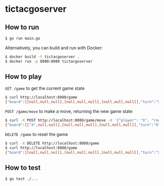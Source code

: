 # tictacgoserver

## How to run

```bash
$ go run main.go
```

Alternatively, you can build and run with Docker:

```bash
$ docker build -t tictacgoserver .
$ docker run -p 8080:8080 tictacgoserver
```

## How to play

`GET /game` to get the current game state
```bash
$ curl http://localhost:8080/game
{"board":[[null,null,null],[null,null,null],[null,null,null]],"turn":"X"}
```
`POST /game/move` to make a move, returning the new game state
```bash
$ curl -X POST http://localhost:8080/game/move -d '{"player": "X", "row": 0, "column": 0}'
{"board":[["X",null,null],[null,null,null],[null,null,null]],"turn":"O"}
```

`DELETE /game` to reset the game
```bash
$ curl -X DELETE http://localhost:8080/game
$ curl http://localhost:8080/game
{"board":[[null,null,null],[null,null,null],[null,null,null]],"turn":"X"}
```

## How to test

```bash
$ go test ./...
```